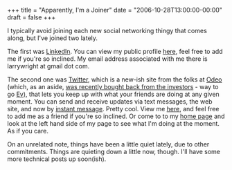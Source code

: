+++
title = "Apparently, I'm a Joiner"
date = "2006-10-28T13:00:00-00:00"
draft = false
+++

I typically avoid joining each new social networking thingy that comes
along, but I've joined two lately.

The first was [LinkedIn](http://www.linkedin.com). You can view my
public profile [here](http://www.linkedin.com/pub/2/231/991), feel free
to add me if you're so inclined. My email address associated with me
there is larrywright at gmail dot com.

The second one was [Twitter](http://www.twitter.com), which is a new-ish
site from the folks at [Odeo](http://www.odeo.com) (which, as an aside,
[was recently bought back from the
investors](http://evhead.com/2006/10/birth-of-obvious-corp_25.asp) - way
to go [Ev](http://www.evhead.com!)), that lets you keep up with what
your friends are doing at any given moment. You can send and receive
updates via text messages, the web site, and now by [instant
message](http://twitter.com/blog/2006/10/use-twitter-by-instant-message.html).
Pretty cool. View me [here](http://twitter.com/larrywright), and feel
free to add me as a friend if you're so inclined. Or come to to my [home
page](http://larrywright.me) and look at the left hand side of my page
to see what I'm doing at the moment. As if you care.

On an unrelated note, things have been a little quiet lately, due to
other commitments. Things are quieting down a little now, though. I'll
have some more technical posts up soon(ish).

